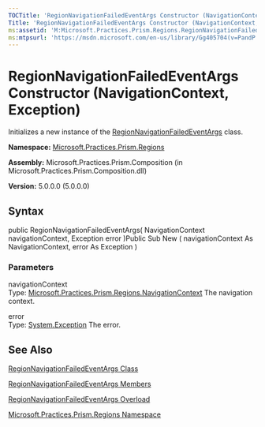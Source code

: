 ```yaml
---
TOCTitle: 'RegionNavigationFailedEventArgs Constructor (NavigationContext, Exception)'
Title: 'RegionNavigationFailedEventArgs Constructor (NavigationContext, Exception) (Microsoft.Practices.Prism.Regions)'
ms:assetid: 'M:Microsoft.Practices.Prism.Regions.RegionNavigationFailedEventArgs.\#ctor(Microsoft.Practices.Prism.Regions.NavigationContext,System.Exception)'
ms:mtpsurl: 'https://msdn.microsoft.com/en-us/library/Gg405704(v=PandP.50)'
---
```



# RegionNavigationFailedEventArgs Constructor (NavigationContext, Exception)

Initializes a new instance of the [RegionNavigationFailedEventArgs](https://msdn.microsoft.com/library/microsoft.practices.prism.regions.regionnavigationfailedeventargs) class.

**Namespace:** [Microsoft.Practices.Prism.Regions](https://msdn.microsoft.com/library/microsoft.practices.prism.regions)
**Assembly:** Microsoft.Practices.Prism.Composition (in Microsoft.Practices.Prism.Composition.dll)

**Version:** 5.0.0.0 (5.0.0.0)

## Syntax

public RegionNavigationFailedEventArgs( NavigationContext navigationContext, Exception error )Public Sub New ( navigationContext As NavigationContext, error As Exception )

### Parameters

navigationContext  
Type: [Microsoft.Practices.Prism.Regions.NavigationContext](https://msdn.microsoft.com/library/microsoft.practices.prism.regions.navigationcontext)
The navigation context.

error  
Type: [System.Exception](http://msdn.microsoft.com/en-us/library/c18k6c59)
The error.

## See Also

[RegionNavigationFailedEventArgs Class](https://msdn.microsoft.com/library/microsoft.practices.prism.regions.regionnavigationfailedeventargs)

[RegionNavigationFailedEventArgs Members](https://msdn.microsoft.com/allmembers.t:microsoft.practices.prism.regions.regionnavigationfailedeventargs)

[RegionNavigationFailedEventArgs Overload](https://msdn.microsoft.com/overload:microsoft.practices.prism.regions.regionnavigationfailedeventargs.)

[Microsoft.Practices.Prism.Regions Namespace](https://msdn.microsoft.com/library/microsoft.practices.prism.regions)
